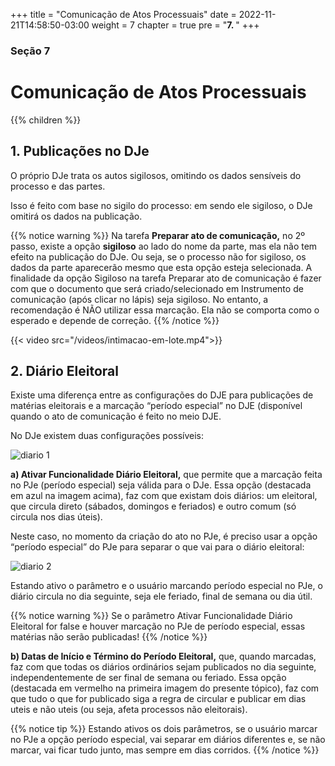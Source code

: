 +++
title = "Comunicação de Atos Processuais"
date = 2022-11-21T14:58:50-03:00
weight = 7
chapter = true
pre = "<b>7. </b>"
+++

### Seção 7

# Comunicação de Atos Processuais

{{% children  %}}

## 1. Publicações no DJe

O próprio DJe trata os autos sigilosos, omitindo os dados sensíveis do processo e das partes.

Isso é feito com base no sigilo do processo: em sendo ele sigiloso, o DJe omitirá os dados na publicação.

{{% notice warning %}}
Na tarefa **Preparar ato de comunicação,** no 2º passo, existe a opção **sigiloso** ao lado do nome da parte, mas ela não tem efeito na publicação do DJe. Ou seja, se o processo não for sigiloso, os dados da parte aparecerão mesmo que esta opção esteja selecionada. A finalidade da opção Sigiloso na tarefa Preparar ato de comunicação é fazer com que o documento que será criado/selecionado em Instrumento de comunicação (após clicar no lápis) seja sigiloso. No entanto, a recomendação é NÃO utilizar essa marcação. Ela não se comporta como o esperado e depende de correção.
{{% /notice %}}

{{< video src="/videos/intimacao-em-lote.mp4">}}

## 2. Diário Eleitoral

Existe uma diferença entre as configurações do DJE para publicações de matérias eleitorais e a marcação “período especial” no DJE (disponível quando o ato de comunicação é feito no meio DJE.

No DJe existem duas configurações possíveis:

![diario 1](/imagens/diario_1.png)

**a) Ativar Funcionalidade Diário Eleitoral,** que permite que a marcação feita no PJe (período especial) seja válida para o DJe. Essa opção (destacada em azul na imagem acima), faz com que existam dois diários: um eleitoral, que circula direto (sábados, domingos e feriados) e outro comum (só circula nos dias úteis).

Neste caso, no momento da criação do ato no PJe, é preciso usar a opção “período especial” do PJe para separar o que vai para o diário eleitoral:

![diario 2](/imagens/diario_2.png)

Estando ativo o parâmetro e o usuário marcando período especial no PJe, o diário circula no dia seguinte, seja ele feriado, final de semana ou dia útil.

{{% notice warning %}}
Se o parâmetro Ativar Funcionalidade Diário Eleitoral for false e houver marcação no PJe de período especial, essas matérias não serão publicadas!
{{% /notice %}}

**b) Datas de Início e Término do Período Eleitoral,** que, quando marcadas, faz com que todas os diários ordinários sejam publicados no dia seguinte, independentemente de ser final de semana ou feriado. Essa opção (destacada em vermelho na primeira imagem do presente tópico), faz com que tudo o que for publicado siga a regra de circular e publicar em dias uteis e não uteis (ou seja, afeta processos não eleitorais).

{{% notice tip %}}
Estando ativos os dois parâmetros, se o usuário marcar no PJe a opção período especial, vai separar em diários diferentes e, se não marcar, vai ficar tudo junto, mas sempre em dias corridos.
{{% /notice %}}


